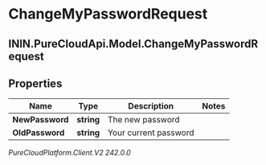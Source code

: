 # ChangeMyPasswordRequest

## ININ.PureCloudApi.Model.ChangeMyPasswordRequest

## Properties

|Name | Type | Description | Notes|
|------------ | ------------- | ------------- | -------------|
| **NewPassword** | **string** | The new password | |
| **OldPassword** | **string** | Your current password | |



_PureCloudPlatform.Client.V2 242.0.0_
